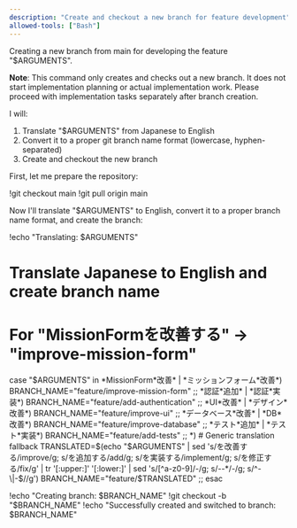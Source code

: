 ```yaml
---
description: "Create and checkout a new branch for feature development"
allowed-tools: ["Bash"]
---
```


Creating a new branch from main for developing the feature "$ARGUMENTS".

**Note**: This command only creates and checks out a new branch. It does not start implementation planning or actual implementation work. Please proceed with implementation tasks separately after branch creation.

I will:
1. Translate "$ARGUMENTS" from Japanese to English
2. Convert it to a proper git branch name format (lowercase, hyphen-separated)
3. Create and checkout the new branch

First, let me prepare the repository:

!git checkout main
!git pull origin main

Now I'll translate "$ARGUMENTS" to English, convert it to a proper branch name format, and create the branch:

!echo "Translating: $ARGUMENTS"

# Translate Japanese to English and create branch name
# For "MissionFormを改善する" -> "improve-mission-form"
case "$ARGUMENTS" in
  *MissionForm*改善* | *ミッションフォーム*改善*)
    BRANCH_NAME="feature/improve-mission-form"
    ;;
  *認証*追加* | *認証*実装*)
    BRANCH_NAME="feature/add-authentication"
    ;;
  *UI*改善* | *デザイン*改善*)
    BRANCH_NAME="feature/improve-ui"
    ;;
  *データベース*改善* | *DB*改善*)
    BRANCH_NAME="feature/improve-database"
    ;;
  *テスト*追加* | *テスト*実装*)
    BRANCH_NAME="feature/add-tests"
    ;;
  *)
    # Generic translation fallback
    TRANSLATED=$(echo "$ARGUMENTS" | sed 's/を改善する/improve/g; s/を追加する/add/g; s/を実装する/implement/g; s/を修正する/fix/g' | tr '[:upper:]' '[:lower:]' | sed 's/[^a-z0-9]/-/g; s/--*/-/g; s/^-\|-$//g')
    BRANCH_NAME="feature/$TRANSLATED"
    ;;
esac

!echo "Creating branch: $BRANCH_NAME"
!git checkout -b "$BRANCH_NAME"
!echo "Successfully created and switched to branch: $BRANCH_NAME"